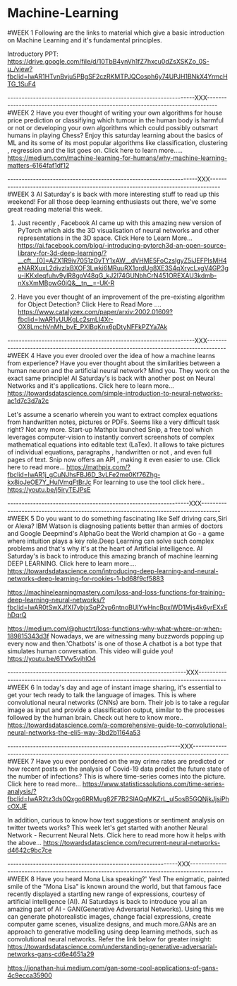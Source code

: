# Machine-Learning


#WEEK 1
Following are the links to material which give a basic introduction on Machine Learning and it's fundamental principles.

Introductory PPT:
https://drive.google.com/file/d/10TbB4ynVh1fZ7hxcu0dZsXSKZo_0S-u_/view?fbclid=IwAR1HTvnBvju5PBgSF2czRKMTPJQCosph6y74UPJH1BNkX4YrmcHTG_1SuF4

------------------------------------------------------------------XXX---------------------------------------------------------------------------------
#WEEK 2
Have you ever thought of writing your own algorithms for house price prediction or classifiying which tumour in the human body is harmful or not or developing your own algorithms which could possibly outsmart humans in playing Chess?
Enjoy this saturday learning about the basics of ML and its some of its most popular algorithms like classification, clustering , regression and the list goes on.
Click here to learn more.....
https://medium.com/machine-learning-for-humans/why-machine-learning-matters-6164faf1df12

-------------------------------------------------------------------XXX---------------------------------------------------------------------------------
#WEEK 3
AI Saturday's is back with more interesting stuff to read up this weekend!
For all those deep learning enthusiasts out there, we've some great reading material this week.
1) Just recently , Facebook AI came up with this amazing new version of PyTorch which aids the 3D visualisation of neural networks and other representations in the 3D space.
Click Here to Learn More...
https://ai.facebook.com/blog/-introducing-pytorch3d-an-open-source-library-for-3d-deep-learning/?__cft__[0]=AZX1R9iv7051zGvTY1xAW__dVHME5FoCzsIgyZ5iJEFPIsMH4eNARXuxL2divzlxBXOF3Lwki6MRuuRX1qrdUg8XE3S4qXrycLxgV4GP3gu-iKKxleqfuhv9ylR8goV48qG_kJ2l74GUNbhCrN451OREXAU3kdmb-nXsXmMBpwG0iQ&__tn__=-UK-R

2) Have you ever thought of an improvement of the pre-existing algorithm for Object Detection?
Click Here to Read More ....
https://www.catalyzex.com/paper/arxiv:2002.01609?fbclid=IwAR1yUUKgLc2smLl4Xr-OX8LmchVnMh_bvE_PXlBqKnx6pDtyNFFkPZYa7Ak

------------------------------------------------------------------XXX------------------------------------------------------------------------------------
#WEEK 4
Have you ever drooled over the idea of how a machine learns from experience? Have you ever thought about the similarities between a human neuron and the artificial neural network? Mind you. They work on the exact same principle!
AI Saturday's is back with another post on Neural Networks and it's applications.
Click here to learn more...
https://towardsdatascience.com/simple-introduction-to-neural-networks-ac1d7c3d7a2c

Let's assume a scenario wherein you want to extract complex equations from handwritten notes, pictures or PDFs. Seems like a very difficult task right? Not any more.
Start-up Mathpix launched Snip, a free tool which leverages computer-vision to instantly convert screenshots of complex mathematical equations into editable text (LaTex).
It allows to take pictures of individual equations, paragraphs , handwritten or not , and even full pages of text.
Snip now offers an API , making it even easier to use. 
Click here to read more...
https://mathpix.com/?fbclid=IwAR1j_gCuNJhsFBJ6D_3vLFe2me0Kf76Zhg-kx8ioJeOE7Y_HulVmqFtBrJc
For learning to use the tool click here..
https://youtu.be/j5iryTEJPsE

----------------------------------------------------------------XXX------------------------------------------------------------------------------------
#WEEK 5
Do you want to do something fascinating like Self driving cars,Siri or Alexa? IBM Watson is diagnosing patients better than armies of doctors and Google Deepmind's AlphaGo beat the World champion at Go - a game where 
intuition plays a key role.Deep Learning can solve such complex problems
 and that's why it's at the heart of Artificial intelligence.
AI Saturday's is back to introduce  this amazing branch of machine learning
DEEP LEARNING.
Click here to learn more....
https://towardsdatascience.com/introducing-deep-learning-and-neural-networks-deep-learning-for-rookies-1-bd68f9cf5883

https://machinelearningmastery.com/loss-and-loss-functions-for-training-deep-learning-neural-networks/?fbclid=IwAR0tSwXJfXI7vbjxSqP2vp6ntnoBUlYwHncBpxlWD1Mjs4k6yrEXxEhDqrQ

https://medium.com/@phuctrt/loss-functions-why-what-where-or-when-189815343d3f
Nowadays, we are witnessing many buzzwords popping up every now and then.'Chatbots' is one of those.A chatbot is a bot type that simulates human conversation.
This video will guide you!
https://youtu.be/6TVw5vjhlO4

---------------------------------------------------------------XXX---------------------------------------------------------------------------------------
#WEEK 6
In today's day and age of instant image sharing, it's essential to get your tech ready to talk the language of images.
This is where convolutional neural networks (CNNs) are born.
 Their job is to take a regular image as input and provide a classification output, similar to the processes followed by the human brain.
 Check out here to know more..
 https://towardsdatascience.com/a-comprehensive-guide-to-convolutional-neural-networks-the-eli5-way-3bd2b1164a53
 
 -------------------------------------------------------------XXX------------------------------------------------------------------------------------------
#WEEK 7
 Have you ever pondered on the way crime rates are predicted or how recent posts on the analysis of Covid-19 data predict the future state of the number of infections? This is where time-series comes into the picture.
Click here to read more...
https://www.statisticssolutions.com/time-series-analysis/?fbclid=IwAR2tz3ds0Qxgo6RRMug82F7B2SlAQqMKZrL_ul5osB5GQNjkJjsiPhcOXJE

In addition, curious to know how text suggestions or sentiment analysis on twitter tweets works? 
This week let's get started with another Neural Network - Recurrent Neural Nets.
Click here to read more how it helps with the above...
https://towardsdatascience.com/recurrent-neural-networks-d4642c9bc7ce

------------------------------------------------------------XXX-----------------------------------------------------------------------------------------
#WEEK 8
Have you heard Mona Lisa speaking?' Yes! The enigmatic, painted smile of the "Mona Lisa" is known around the world, but that famous face recently displayed a startling new range of expressions, courtesy of artificial intelligence (AI).
AI Saturdays is back to introduce you all an amazing part of AI - GAN(Generative Adversarial Networks).
Using this we can generate photorealistic images, change facial expressions, create computer game scenes, visualize designs, and much more.GANs are an approach to generative modelling using deep learning methods, such as convolutional neural networks.
Refer the link below for greater insight:
https://towardsdatascience.com/understanding-generative-adversarial-networks-gans-cd6e4651a29

https://jonathan-hui.medium.com/gan-some-cool-applications-of-gans-4c9ecca35900
